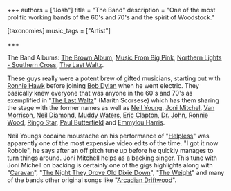 +++
authors = ["Josh"]
title = "The Band"
description = "One of the most prolific working bands of the 60's and 70's and the spirit of Woodstock."

[taxonomies]
music_tags = ["Artist"]

+++

The Band
Albums: [The Brown Album](https://youtube.com/playlist?list=PLE31AAD9114F343C4&si=912hiqEoUy9lhl0p), [Music From Big Pink](https://youtube.com/playlist?list=PLEvr99j7ruPwC5VgxJBdWD7l3bILNPqOp&si=SC9DjOeZpiQV0SDP), [Northern Lights - Southern Cross](https://youtube.com/playlist?list=OLAK5uy_kC5lOLC7LQc7kscZs--dvJORnxgZKOA8c&si=9jvwW-aW6e36siYM), [The Last Waltz](https://youtube.com/playlist?list=PLi307k6VzjI-d0kVSNgL0lUMLEuP9WQPA&si=AoFCNFlAzNFKOi1y).


These guys really were a potent brew of gifted musicians, starting out with [Ronnie Hawk](https://youtu.be/OZeDvbyaJA4?si=J8g7mQu4KjQvDwIy) before joining [Bob Dylan](https://youtu.be/jtFEzhaNrT4?si=MrgIRyrYoVJ4u4UN) when he went electric. They basically knew everyone that was anyone in the 60's and 70's as exemplified in "[The Last Waltz](https://youtube.com/playlist?list=PLi307k6VzjI-d0kVSNgL0lUMLEuP9WQPA&si=AoFCNFlAzNFKOi1y)" (Maritn Scorsese) which has them sharing the stage with the former names as well as [Neil Young](https://youtu.be/J2z7LXpAX3Q?si=t6sXVjZDHSAKtuV4), [Joni Mitchel](https://youtu.be/f7MbmXklj3Q?si=spNckDHD8U73I3V9), [Van Morrison](https://youtu.be/44wDwMQVqCc?si=A6iecszP4lyvGHbC), [Neil Diamond](https://youtu.be/RurccWvJiS8?si=kq3shBF8_slm_9Od), [Muddy Waters](https://youtu.be/E5Sj5tpn-no?si=lBgvE97fiMhy8P12), [Eric Clapton](https://youtu.be/1WDmMWF83x4?si=VpNqYG3M8SiFGe0E), [Dr. John](https://youtu.be/SCRrXZP8b0I?si=U599lcxEU7-zahE0), [Ronnie Wood](https://youtu.be/K3fq7yAdKM4?si=kUYLABmq-f9VuHfE), [Ringo Star](https://youtu.be/K3fq7yAdKM4?si=kUYLABmq-f9VuHfE), [Paul Butterfield](https://youtu.be/ekGh9qzmQlI?si=-raAxvADF9AfmTr_) and [Emmylou Harris](https://youtu.be/RujpSQ5n0J8?si=vEyHlgM8NclTG-Ei). 

Neil Youngs cocaine moustache on his performance of "[Helpless](https://youtu.be/J2z7LXpAX3Q?si=loSeeox3sKnizmnb)" was apparently one of the most expensive video edits of the time. "I got it now Robbie", he says after an off pitch tune up before he quickly manages to turn things around. Joni Mitchell helps as a backing singer. This tune with Joni Michell on backing is certainly one of the gigs highlights along with "[Caravan](https://youtu.be/44wDwMQVqCc?si=oIl8DFBtgoo5s7rA)", "[The Night They Drove Old Dixie Down](https://www.youtube.com/watch?v=6dDbnwQlCek)", "[The Weight](https://youtu.be/Z2eTW8qZBtk?si=q9neiR9WZl9-4WlA)" and many of the bands other original songs like "[Arcadian Driftwood](https://www.youtube.com/watch?v=cSZv3cOI4kI)".